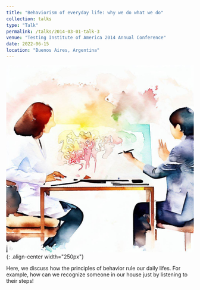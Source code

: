 ```yaml
---
title: "Behaviorism of everyday life: why we do what we do"
collection: talks
type: "Talk"
permalink: /talks/2014-03-01-talk-3
venue: "Testing Institute of America 2014 Annual Conference"
date: 2022-06-15
location: "Buenos Aires, Argentina"
---
```

![Psychologist](/images/psycholist-watercolor.jpeg){: .align-center width="250px"}

Here, we discuss how the principles of behavior rule our daily lifes. For example, how can we recognize someone in our house just by listening to their steps!